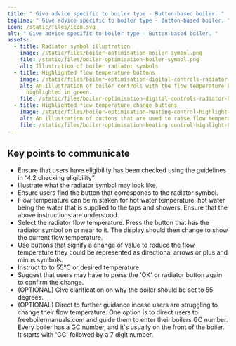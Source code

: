 ```yaml
---
title: " Give advice specific to boiler type - Button-based boiler. "
tagline: " Give advice specific to boiler type - Button-based boiler. "
icon: /static/files/icon.svg
alt: " Give advice specific to boiler type - Button-based boiler. "
assets:
  - title: Radiator symbol illustration
    image: /static/files/boiler-optimisation-boiler-symbol.png
    file: /static/files/boiler-optimisation-boiler-symbol.png
    alt: Illustration of boiler radiator symbols
  - title: Highlighted flow temperature buttons
    image: /static/files/boiler-optimisation-digital-controls-radiator-highlighted-01-01.png
    alt: An illustration of boiler controls with the flow temperature button
      highlighted in green.
    file: /static/files/boiler-optimisation-digital-controls-radiator-highlighted-01-01.png
  - title: Highlighted flow temperature change buttons
    image: /static/files/boiler-optimisation-heating-control-highlight-01-01.png
    alt: An illustration of buttons that are used to raise flow temperature
    file: /static/files/boiler-optimisation-heating-control-highlight-01-01.png
---
```

## Key points to communicate



* Ensure that users have eligibility has been checked using the guidelines in “4.2 checking eligibility” 
* Illustrate what the radiator symbol may look like. 
* Ensure users find the button that corresponds to the radiator symbol. 
* Flow temperature can be mistaken for hot water temperature, hot water being the water that is supplied to the taps and showers. Ensure that the above instructions are understood.
* Select the radiator flow temperature. Press the button that has the radiator symbol on or near to it. The display should then change to show the current flow temperature. 
* Use buttons that signify a change of value to reduce the flow temperature they could be represented as directional arrows or plus and minus symbols.
* Instruct to to 55°C or desired temperature.
* Suggest that users may have to press the 'OK' or radiator button again to confirm the change.
* (OPTIONAL) Give clarification on why the boiler should be set to 55 degrees.
* (OPTIONAL) Direct to further guidance incase users are struggling to change their flow temperature. One option is to direct users to freeboilermanuals.com and guide them to enter their boilers GC number. Every boiler has a GC number, and it's usually on the front of the boiler. It starts with 'GC' followed by a 7 digit number.